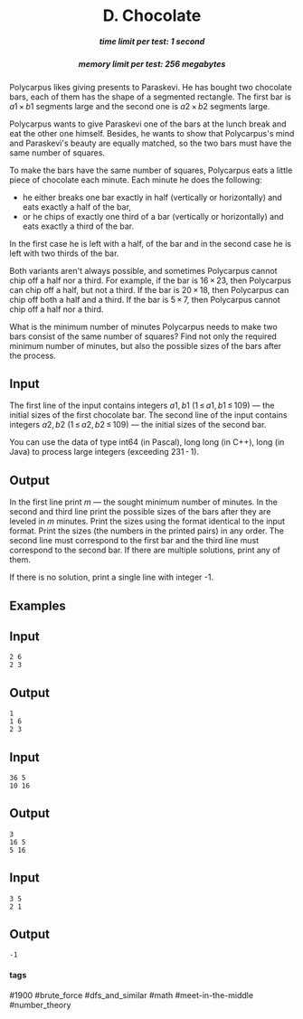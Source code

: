 <h1 style='text-align: center;'> D. Chocolate</h1>

<h5 style='text-align: center;'>time limit per test: 1 second</h5>
<h5 style='text-align: center;'>memory limit per test: 256 megabytes</h5>

Polycarpus likes giving presents to Paraskevi. He has bought two chocolate bars, each of them has the shape of a segmented rectangle. The first bar is *a*1 × *b*1 segments large and the second one is *a*2 × *b*2 segments large.

Polycarpus wants to give Paraskevi one of the bars at the lunch break and eat the other one himself. Besides, he wants to show that Polycarpus's mind and Paraskevi's beauty are equally matched, so the two bars must have the same number of squares.

To make the bars have the same number of squares, Polycarpus eats a little piece of chocolate each minute. Each minute he does the following:

* he either breaks one bar exactly in half (vertically or horizontally) and eats exactly a half of the bar,
* or he chips of exactly one third of a bar (vertically or horizontally) and eats exactly a third of the bar.

In the first case he is left with a half, of the bar and in the second case he is left with two thirds of the bar.

Both variants aren't always possible, and sometimes Polycarpus cannot chip off a half nor a third. For example, if the bar is 16 × 23, then Polycarpus can chip off a half, but not a third. If the bar is 20 × 18, then Polycarpus can chip off both a half and a third. If the bar is 5 × 7, then Polycarpus cannot chip off a half nor a third.

What is the minimum number of minutes Polycarpus needs to make two bars consist of the same number of squares? Find not only the required minimum number of minutes, but also the possible sizes of the bars after the process.

## Input

The first line of the input contains integers *a*1, *b*1 (1 ≤ *a*1, *b*1 ≤ 109) — the initial sizes of the first chocolate bar. The second line of the input contains integers *a*2, *b*2 (1 ≤ *a*2, *b*2 ≤ 109) — the initial sizes of the second bar.

You can use the data of type int64 (in Pascal), long long (in С++), long (in Java) to process large integers (exceeding 231 - 1).

## Output

In the first line print *m* — the sought minimum number of minutes. In the second and third line print the possible sizes of the bars after they are leveled in *m* minutes. Print the sizes using the format identical to the input format. Print the sizes (the numbers in the printed pairs) in any order. The second line must correspond to the first bar and the third line must correspond to the second bar. If there are multiple solutions, print any of them.

If there is no solution, print a single line with integer -1.

## Examples

## Input


```
2 6  
2 3  

```
## Output


```
1  
1 6  
2 3  

```
## Input


```
36 5  
10 16  

```
## Output


```
3  
16 5  
5 16  

```
## Input


```
3 5  
2 1  

```
## Output


```
-1  

```


#### tags 

#1900 #brute_force #dfs_and_similar #math #meet-in-the-middle #number_theory 